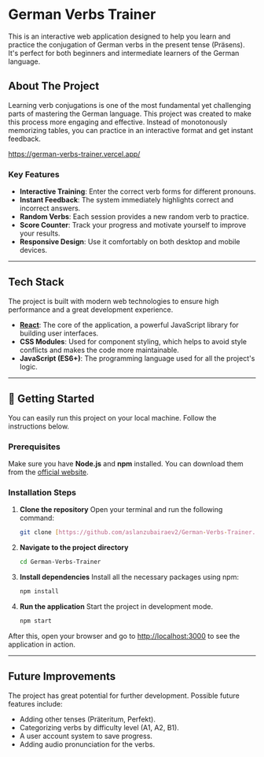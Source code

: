 # German Verbs Trainer

This is an interactive web application designed to help you learn and practice the conjugation of German verbs in the present tense (Präsens). It's perfect for both beginners and intermediate learners of the German language.

## About The Project

Learning verb conjugations is one of the most fundamental yet challenging parts of mastering the German language. This project was created to make this process more engaging and effective. Instead of monotonously memorizing tables, you can practice in an interactive format and get instant feedback.

https://german-verbs-trainer.vercel.app/

### Key Features

* **Interactive Training**: Enter the correct verb forms for different pronouns.
* **Instant Feedback**: The system immediately highlights correct and incorrect answers.
* **Random Verbs**: Each session provides a new random verb to practice.
* **Score Counter**: Track your progress and motivate yourself to improve your results.
* **Responsive Design**: Use it comfortably on both desktop and mobile devices.

---

## Tech Stack

The project is built with modern web technologies to ensure high performance and a great development experience.

* **[React](https://reactjs.org/)**: The core of the application, a powerful JavaScript library for building user interfaces.
* **CSS Modules**: Used for component styling, which helps to avoid style conflicts and makes the code more maintainable.
* **JavaScript (ES6+)**: The programming language used for all the project's logic.

---

## 🔧 Getting Started

You can easily run this project on your local machine. Follow the instructions below.

### Prerequisites

Make sure you have **Node.js** and **npm** installed. You can download them from the [official website](https://nodejs.org/).

### Installation Steps

1.  **Clone the repository**
    Open your terminal and run the following command:
    ```bash
    git clone [https://github.com/aslanzubairaev2/German-Verbs-Trainer.git](https://github.com/aslanzubairaev2/German-Verbs-Trainer.git)
    ```

2.  **Navigate to the project directory**
    ```bash
    cd German-Verbs-Trainer
    ```

3.  **Install dependencies**
    Install all the necessary packages using npm:
    ```bash
    npm install
    ```

4.  **Run the application**
    Start the project in development mode.
    ```bash
    npm start
    ```

After this, open your browser and go to [http://localhost:3000](http://localhost:3000) to see the application in action.

---

## Future Improvements

The project has great potential for further development. Possible future features include:

* Adding other tenses (Präteritum, Perfekt).
* Categorizing verbs by difficulty level (A1, A2, B1).
* A user account system to save progress.
* Adding audio pronunciation for the verbs.

